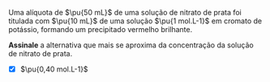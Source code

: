 Uma alíquota de $\pu{50 mL}$ de uma solução de nitrato de prata foi titulada com $\pu{10 mL}$ de uma solução  $\pu{1 mol.L-1}$ em cromato de potássio, formando um precipitado vermelho brilhante.

**Assinale** a alternativa que mais se aproxima da concentração da solução de nitrato de prata.

- [x] $\pu{0,40 mol.L-1}$

